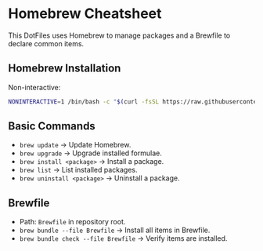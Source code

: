 # Homebrew Cheatsheet

This DotFiles uses Homebrew to manage packages and a Brewfile to declare common items.

## Homebrew Installation

Non-interactive:
  ```bash
  NONINTERACTIVE=1 /bin/bash -c "$(curl -fsSL https://raw.githubusercontent.com/Homebrew/install/HEAD/install.sh)"
  ```

## Basic Commands

- `brew update`                  → Update Homebrew.
- `brew upgrade`                 → Upgrade installed formulae.
- `brew install <package>`       → Install a package.
- `brew list`                    → List installed packages.
- `brew uninstall <package>`     → Uninstall a package.

## Brewfile

- Path: `Brewfile` in repository root.
- `brew bundle --file Brewfile`       → Install all items in Brewfile.
- `brew bundle check --file Brewfile` → Verify items are installed.